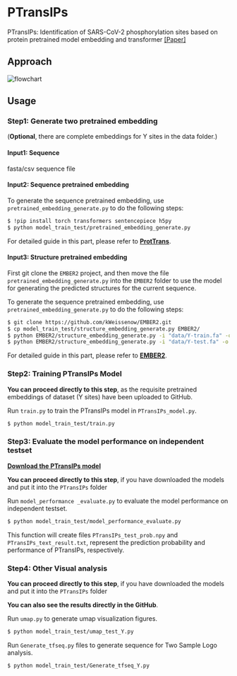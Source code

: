 # PTransIPs

PTransIPs: Identification of SARS-CoV-2 phosphorylation sites based on protein pretrained model embedding and transformer [[Paper]](https://arxiv.org/abs/2308.05115)



## Approach

![flowchart](flowchart.png)

## Usage



### Step1: Generate two pretrained embedding

(**Optional**, there are complete embeddings for Y sites in the data folder.)



#### Input1: Sequence

fasta/csv sequence file

#### Input2: Sequence pretrained embedding

To generate the sequence pretrained embedding, use `pretrained_embedding_generate.py` to do the following steps:

```bash
$ !pip install torch transformers sentencepiece h5py
$ python model_train_test/pretrained_embedding_generate.py
```

For detailed guide in this part, please refer to **[ProtTrans](https://github.com/agemagician/ProtTrans)**.

#### Input3: Structure pretrained embedding

First git clone the `EMBER2` project, and then move the file `pretrained_embedding_generate.py` into the `EMBER2` folder to use the model for generating the predicted structures for the current sequence.

To generate the sequence pretrained embedding, use `pretrained_embedding_generate.py` to do the following steps:

```bash
$ git clone https://github.com/kWeissenow/EMBER2.git
$ cp model_train_test/structure_embedding_generate.py EMBER2/
$ python EMBER2/structure_embedding_generate.py -i "data/Y-train.fa" -o "EMBER2/output"
$ python EMBER2/structure_embedding_generate.py -i "data/Y-test.fa" -o "EMBER2/output"
```

For detailed guide in this part, please refer to **[EMBER2](https://github.com/kWeissenow/EMBER2)**.



### Step2: Training PTransIPs Model

**You can proceed directly to this step**, as the requisite pretrained embeddings of dataset (Y sites) have been uploaded to GitHub.

Run `train.py` to train the PTransIPs model in `PTransIPs_model.py`.

```bash
$ python model_train_test/train.py
```



### Step3: Evaluate the model performance on independent testset

[**Download the PTransIPs model**](https://1drv.ms/f/s!AqzWnkSOWHpvhxMUDCjM9KFpz50O?e=N23jEn)

**You can proceed directly to this step**, if you have downloaded the models and put it into the `PTransIPs` folder

Run `model_performance _evaluate.py` to evaluate the model performance on independent testset.

```bash
$ python model_train_test/model_performance_evaluate.py
```

This function will create files `PTransIPs_test_prob.npy` and `PTransIPs_text_result.txt`, represent the prediction probability and performance of PTransIPs, respectively.



### Step4: Other Visual analysis

**You can proceed directly to this step**, if you have downloaded the models and put it into the `PTransIPs` folder

**You can also see the results directly in the GitHub**.

Run `umap.py` to generate umap visualization figures.

```bash
$ python model_train_test/umap_test_Y.py
```

Run `Generate_tfseq.py` files to generate sequence for Two Sample Logo analysis. 

```bash
$ python model_train_test/Generate_tfseq_Y.py
```




